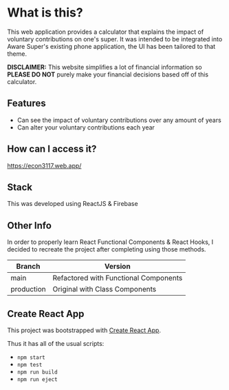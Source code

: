# What is this?
This web application provides a calculator that explains the impact of voluntary contributions on one's super. It was intended to be integrated into Aware Super's existing phone application, the UI has been tailored to that theme.

**DISCLAIMER:** This website simplifies a lot of financial information so **PLEASE DO NOT** purely make your financial decisions based off of this calculator.

## Features
* Can see the impact of voluntary contributions over any amount of years
* Can alter your voluntary contributions each year

## How can I access it?
https://econ3117.web.app/

## Stack
This was developed using ReactJS & Firebase

## Other Info
In order to properly learn React Functional Components & React Hooks, I decided to recreate the project after completing using those methods.

|Branch|Version|
|--|--|
|main|Refactored with Functional Components|
 |production|Original with Class Components|

## Create React App

This project was bootstrapped with [Create React App](https://github.com/facebook/create-react-app).

Thus it has all of the usual scripts:
* `npm start`
* `npm test`
* `npm run build`
* `npm run eject`
